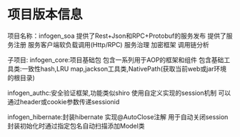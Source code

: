 # 项目版本信息
项目名称：infogen_soa
提供了Rest+Json和RPC+Protobuf的服务发布
提供了服务注册
服务客户端软负载调用(Http/RPC)
服务治理
加密框架
调用链分析

子项目:
infogen_core:项目基础包
包含一系列用于AOP的框架和组件
包含基础工具类:一致性hash,LRU map,jackson工具类,NativePath(获取当前web或jar环境的根目录)
 
 infogen_authc:安全验证框架,功能类似shiro
 使用自定义实现的session机制
 可以通过header或cookie参数传递sessionid
 
 infogen_hibernate:封装hibernate
 实现@AutoClose注解 用于自动关闭session
 封装初始化时通过指定包名自动扫描添加Model类

